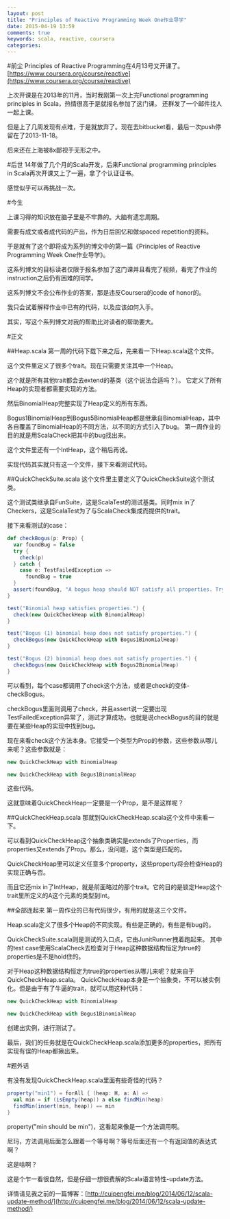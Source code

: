 ```yaml
---
layout: post
title: "Principles of Reactive Programming Week One作业导学"
date: 2015-04-19 13:59
comments: true
keywords: scala, reactive, coursera
categories:
---
```


#前尘
Principles of Reactive Programming在4月13号又开课了。
[https://www.coursera.org/course/reactive](https://www.coursera.org/course/reactive)

上次开课是在2013年的11月，当时我刚第一次上完Functional programming principles in Scala，热情很高于是就报名参加了这门课。
还群发了一个邮件找人一起上课。

但是上了几周发现有点难，于是就放弃了。现在去bitbucket看，最后一次push停留在了2013-11-18。

后来还在上海被8x鄙视于无形之中。

#后世
14年做了几个月的Scala开发，后来Functional programming principles in Scala再次开课又上了一遍，拿了个认证证书。

感觉似乎可以再挑战一次。

#今生

上课习得的知识放在脑子里是不牢靠的。大脑有遗忘周期。

需要有成文或者成代码的产出，作为日后回忆和做spaced repetition的资料。

于是就有了这个即将成为系列的博文中的第一篇《Principles of Reactive Programming Week One作业导学》。

这系列博文的目标读者仅限于报名参加了这门课并且看完了视频，看完了作业的instruction之后仍有困难的同学。

这系列博文不会公布作业的答案，那是违反Coursera的code of honor的。

我只会试着解释作业中已有的代码，以及应该如何入手。

其实，写这个系列博文对我的帮助比对读者的帮助要大。

#正文

##Heap.scala
第一周的代码下载下来之后，先来看一下Heap.scala这个文件。

这个文件里定义了很多个trait。现在只需要关注其中一个Heap。

这个就是所有其他trait都会去extend的基类（这个说法合适吗？）。
它定义了所有Heap的实现者都需要实现的方法。

然后BinomialHeap完整实现了Heap定义的所有东西。

Bogus1BinomialHeap到Bogus5BinomialHeap都是继承自BinomialHeap，其中各自覆盖了BinomialHeap的不同方法，以不同的方式引入了bug。
第一周作业的目的就是用ScalaCheck把其中的bug找出来。

这个文件里还有一个IntHeap，这个稍后再说。

实现代码其实就只有这一个文件，接下来看测试代码。

##QuickCheckSuite.scala
这个文件里主要定义了QuickCheckSuite这个测试类。

这个测试类继承自FunSuite，这是ScalaTest的测试基类。同时mix in了Checkers，这是ScalaTest为了与ScalaCheck集成而提供的trait。

接下来看测试的case：

```scala
def checkBogus(p: Prop) {
  var foundBug = false
  try {
    check(p)
  } catch {
    case e: TestFailedException =>
      foundBug = true
  }
  assert(foundBug, "A bogus heap should NOT satisfy all properties. Try to find the bug!")
}

test("Binomial heap satisfies properties.") {
  check(new QuickCheckHeap with BinomialHeap)
}

test("Bogus (1) binomial heap does not satisfy properties.") {
  checkBogus(new QuickCheckHeap with Bogus1BinomialHeap)
}

test("Bogus (2) binomial heap does not satisfy properties.") {
  checkBogus(new QuickCheckHeap with Bogus2BinomialHeap)
}
```

可以看到，每个case都调用了check这个方法，或者是check的变体-checkBogus。

checkBogus里面则调用了check，并且assert说一定要出现TestFailedException异常了，测试才算成功。也就是说checkBogus的目的就是要在某些Heap的实现中找到bug。

现在来看check这个方法本身。它接受一个类型为Prop的参数，这些参数从哪儿来呢？这些参数就是：
```scala
new QuickCheckHeap with BinomialHeap

new QuickCheckHeap with Bogus1BinomialHeap
```
这些代码。

这就意味着QuickCheckHeap一定要是一个Prop，是不是这样呢？

##QuickCheckHeap.scala
那就到QuickCheckHeap.scala这个文件中来看一下。

可以看到QuickCheckHeap这个抽象类确实是extends了Properties，而properties又extends了Prop。那么，没问题，这个类型是匹配的。

QuickCheckHeap里可以定义任意多个property，这些property将会检查Heap的实现正确与否。

而且它还mix in了IntHeap，就是前面略过的那个trait。它的目的是锁定Heap这个trait里所定义的A这个元素的类型到Int。

##全部连起来
第一周作业的已有代码很少，有用的就是这三个文件。

Heap.scala定义了很多个Heap的不同实现。有些是正确的，有些是有bug的。

QuickCheckSuite.scala则是测试的入口点，它由JunitRunner拽着跑起来。
其中的test case使用ScalaCheck去检查对于Heap这种数据结构恒定为true的properties是不是hold住的。

对于Heap这种数据结构恒定为true的properties从哪儿来呢？就来自于QuickCheckHeap.scala。
QuickCheckHeap本身是一个抽象类，不可以被实例化。但是由于有了牛逼的trait，就可以用这种代码：
```scala
new QuickCheckHeap with BinomialHeap

new QuickCheckHeap with Bogus1BinomialHeap
```
创建出实例，进行测试了。

最后，我们的任务就是在QuickCheckHeap.scala添加更多的properties，把所有实现有误的Heap都揪出来。

#题外话

有没有发现QuickCheckHeap.scala里面有些奇怪的代码？

```scala
property("min1") = forAll { (heap: H, a: A) =>
  val min = if (isEmpty(heap)) a else findMin(heap)
  findMin(insert(min, heap)) == min
}
```

property("min should be min")，这看起来像是一个方法调用啊。

尼玛，方法调用后面怎么跟着一个等号啊？等号后面还有一个有返回值的表达式啊？

这是啥啊？

这是个乍一看很自然，但是仔细一想很费解的Scala语言特性-update方法。

详情请见我之前的一篇博客：[http://cuipengfei.me/blog/2014/06/12/scala-update-method/](http://cuipengfei.me/blog/2014/06/12/scala-update-method/)
